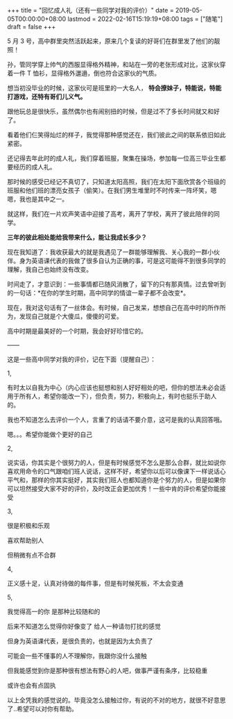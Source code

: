 +++
title = "回忆成人礼（还有一些同学对我的评价）"
date = 2019-05-05T00:00:00+08:00
lastmod = 2022-02-16T15:19:19+08:00
tags = ["随笔"]
draft = false
+++

5 月 3 号，高中群里突然活跃起来，原来几个复读的好哥们在群里发了他们的靓照！

孙，管同学穿上帅气的西服显得格外精神，和站在一旁的老张形成对比，这家伙穿着一件 T
恤衫，显得格外邋遢，倒也符合这家伙的气质。

想当初没毕业的时候，这家伙可是班里的一大名人， **特会撩妹子，特能说，特能打游戏，还特有哥们儿义气。**

跟他玩总是很快乐，虽然偶尔也有闹别扭的时候，但是过不了多长时间就又和好了。

看着他们仨笑得灿烂的样子，我觉得那种感觉还在，我们彼此之间的联系依旧如此紧密。

还记得去年此时的成人礼，我们穿着班服，聚集在操场，参加每一位高三毕业生都要经历的成人礼。

那时候的感受已经记不真切了，只知道太阳高照，我们在太阳下面欣赏各个班级的班服和他们班的漂亮女孩子（偷笑）。在我们男生堆里时不时传来一阵坏笑，嗯嗯，我也是其中之一。

就这样，我们在一片欢声笑语中迎接了高考，离开了学校，离开了彼此陪伴的同学。

**三年的彼此相处能给我带来什么，能让我成长多少？**

现在我知道了：我收获最大的就是我遇见了一群能够理解我、关心我的一群小伙伴。身为英语课代表的我做了很多自认为正确的事，可是这可能得不到很多同学的理解，我自己也始终没有改变。

时间走了，才意识到：一些事情都已随风消散了，留下的只有那真情。过去曾听到的一句话：\*在你的学生时期，高中同学的情谊一辈子都不会改变\*。

现在，我对这句话有了一丝体会。有时候，自己发呆，想想自己在高中时的所作所为，发现自己就是个大傻瓜，傻傻的可爱。

高中时期是最美好的一个时期，我会好好珍惜它的。

——

这是一些高中同学对我的评价，记在下面（提醒自己）：

1,

有时太以自我为中心（内心应该也挺想和别人好好相处的吧，但你的想法未必会适用于所有人，希望你能改一下），但负责，努力，积极向上，有时也挺乐于助人的。

我也不知道怎么去评价一个人，言重了的话请不要介意，这可是我的认真回答哦。

嗯。。。希望你能做个更好的自己

2,

说实话，你其实是个很努力的人，但是有时候感觉不怎么是那么合群，就比如说你喜欢用命令的口气跟咱们班人说话，这样不好，希望你以后可以像课下一样说话心平气和，那样的你其实挺好，其实我们班人也都知道你是个努力的人，但是如果你可以坦然接受大家不好的评价，及时改正会更加优秀！一些中肯的评价希望你能接受

3,

很是积极和乐观

喜欢帮助别人

但稍微有点不合群

4,

正义感十足，认真对待做的每件事，但是有时候死板，不太会变通

5,

我觉得高一的你 是那种比较随和的

后来不知道怎么觉得你好像变了 给人一种请勿打扰的感觉

但身为英语课代表，是很负责的，也就是因为太负责了

可能会一些不懂事的人不理解你，我跟你没什么接触

但我能感觉到你是那种很有想法有野心的人吧，做事严谨有条序，比较稳重

或许也会有点固执

以上全凭我的感觉说的。毕竟没怎么接触过你，有说的不对的地方，就很不好意思了..希望可以对你有帮助。